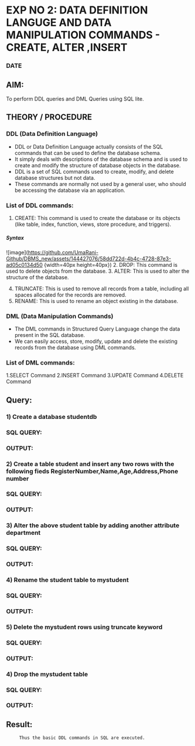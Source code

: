 # EXP NO 2: DATA DEFINITION LANGUGE AND DATA MANIPULATION COMMANDS - CREATE, ALTER ,INSERT   
### DATE
## AIM:
To perform DDL queries and DML Queries using SQL lite.

## THEORY / PROCEDURE
### DDL (Data Definition Language)
* DDL or Data Definition Language actually consists of the SQL commands that can be used to define the database schema.
* It simply deals with descriptions of the database schema and is used to create and modify the structure of database objects in the database.
* DDL is a set of SQL commands used to create, modify, and delete database structures but not data.
* These commands are normally not used by a general user, who should be accessing the database via an application.
### List of DDL commands: 
1. CREATE: This command is used to create the database or its objects (like table, index, function, views, store procedure, and triggers).
##### Syntax
![image](https://github.com/UmaRani-Github/DBMS_new/assets/144427076/58dd722d-4b4c-4728-87e3-ad05c0134d50 {width=40px height=40px})
2. DROP: This command is used to delete objects from the database.
3. ALTER: This is used to alter the structure of the database.

4. TRUNCATE: This is used to remove all records from a table, including all spaces allocated for the records are removed.
5. RENAME: This is used to rename an object existing in the database.
### DML (Data Manipulation Commands)
* The DML commands in Structured Query Language change the data present in the SQL database.
* We can easily access, store, modify, update and delete the existing records from the database using DML commands.
###  List of DML commands: 
1.SELECT Command
2.INSERT Command
3.UPDATE Command
4.DELETE Command
## Query:
### 1) Create a database studentdb

### SQL QUERY:

### OUTPUT:

### 2) Create a table student  and insert any two rows with the following fieds RegisterNumber,Name,Age,Address,Phone number

### SQL QUERY: 


### OUTPUT:

### 3) Alter the above student table by adding another attribute department

### SQL QUERY: 

### OUTPUT:

### 4) Rename the student table to mystudent

### SQL QUERY: 



### OUTPUT:

### 5) Delete the mystudent rows using truncate keyword

### SQL QUERY: 


### OUTPUT:
### 4) Drop the mystudent table
 
### SQL QUERY: 


### OUTPUT:








## Result:
         Thus the basic DDL commands in SQL are executed. 


